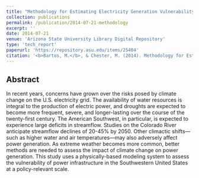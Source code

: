 ```yaml
---
title: "Methodology for Estimating Electricity Generation Vulnerability to Climate Change Using a Physically-based Modelling System"
collection: publications
permalink: /publication/2014-07-21-methodology
excerpt: ''
date: 2014-07-21
venue: 'Arizona State University Library Digital Repository'
type: 'tech_report'
paperurl: 'https://repository.asu.edu/items/25404'
citation: '<b>Bartos, M.</b>, & Chester, M. (2014). Methodology for Estimating Electricity Generation Vulnerability to Climate Change Using a Physically-based Modelling System. Working Paper Series. Stock Number: ASU-CESEM-2014-WPS-002'
---
```


## Abstract

In recent years, concerns have grown over the risks posed by climate change on the U.S. electricity grid. The availability of water resources is integral to the production of electric power, and droughts are expected to become more frequent, severe, and longer-lasting over the course of the twenty-first century. The American Southwest, in particular, is expected to experience large deficits in streamflow. Studies on the Colorado River anticipate streamflow declines of 20-45% by 2050. Other climactic shifts—such as higher water and air temperatures—may also adversely affect power generation. As extreme weather becomes more common, better methods are needed to assess the impact of climate change on power generation. This study uses a physically-based modeling system to assess the vulnerability of power infrastructure in the Southwestern United States at a policy-relevant scale.
